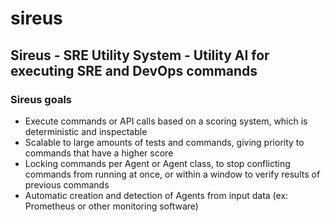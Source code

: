 # sireus
## Sireus - SRE Utility System - Utility AI for executing SRE and DevOps commands

### Sireus goals

- Execute commands or API calls based on a scoring system, which is deterministic and inspectable
- Scalable to large amounts of tests and commands, giving priority to commands that have a higher score
- Locking commands per Agent or Agent class, to stop conflicting commands from running at once, or within a window to verify results of previous commands
- Automatic creation and detection of Agents from input data (ex: Prometheus or other monitoring software)
